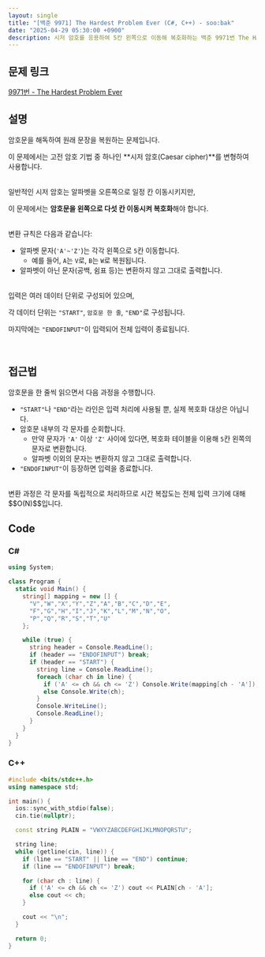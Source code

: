 ```yaml
---
layout: single
title: "[백준 9971] The Hardest Problem Ever (C#, C++) - soo:bak"
date: "2025-04-29 05:30:00 +0900"
description: 시저 암호를 응용하여 5칸 왼쪽으로 이동해 복호화하는 백준 9971번 The Hardest Problem Ever 문제의 C# 및 C++ 풀이 및 해설
---
```


## 문제 링크
[9971번 - The Hardest Problem Ever](https://www.acmicpc.net/problem/9971)

## 설명
암호문을 해독하여 원래 문장을 복원하는 문제입니다.

이 문제에서는 고전 암호 기법 중 하나인 **시저 암호(Caesar cipher)**를 변형하여 사용합니다.

<br>
일반적인 시저 암호는 알파벳을 오른쪽으로 일정 칸 이동시키지만,

이 문제에서는 **암호문을 왼쪽으로 다섯 칸 이동시켜 복호화**해야 합니다.

<br>
변환 규칙은 다음과 같습니다:

- 알파벳 문자(`'A'~'Z'`)는 각각 왼쪽으로 `5`칸 이동합니다.
  - 예를 들어, `A`는 `V`로, `B`는 `W`로 복원됩니다.
- 알파벳이 아닌 문자(공백, 쉼표 등)는 변환하지 않고 그대로 출력합니다.

<br>
입력은 여러 데이터 단위로 구성되어 있으며,

각 데이터 단위는 `"START"`, `암호문 한 줄`, `"END"`로 구성됩니다.

마지막에는 `"ENDOFINPUT"`이 입력되어 전체 입력이 종료됩니다.

<br>

## 접근법

암호문을 한 줄씩 읽으면서 다음 과정을 수행합니다.

- `"START"`나 `"END"`라는 라인은 입력 처리에 사용될 뿐, 실제 복호화 대상은 아닙니다.
- 암호문 내부의 각 문자를 순회합니다.
  - 만약 문자가 `'A'` 이상 `'Z'` 사이에 있다면, 복호화 테이블을 이용해 `5`칸 왼쪽의 문자로 변환합니다.
  - 알파벳 이외의 문자는 변환하지 않고 그대로 출력합니다.
- `"ENDOFINPUT"`이 등장하면 입력을 종료합니다.

<br>
변환 과정은 각 문자를 독립적으로 처리하므로 시간 복잡도는 전체 입력 크기에 대해 $$O(N)$$입니다.

<br>

## Code

### C#

```csharp
using System;

class Program {
  static void Main() {
    string[] mapping = new [] {
      "V","W","X","Y","Z","A","B","C","D","E",
      "F","G","H","I","J","K","L","M","N","O",
      "P","Q","R","S","T","U"
    };

    while (true) {
      string header = Console.ReadLine();
      if (header == "ENDOFINPUT") break;
      if (header == "START") {
        string line = Console.ReadLine();
        foreach (char ch in line) {
          if ('A' <= ch && ch <= 'Z') Console.Write(mapping[ch - 'A']);
          else Console.Write(ch);
        }
        Console.WriteLine();
        Console.ReadLine();
      }
    }
  }
}
```

### C++

```cpp
#include <bits/stdc++.h>
using namespace std;

int main() {
  ios::sync_with_stdio(false);
  cin.tie(nullptr);

  const string PLAIN = "VWXYZABCDEFGHIJKLMNOPQRSTU";

  string line;
  while (getline(cin, line)) {
    if (line == "START" || line == "END") continue;
    if (line == "ENDOFINPUT") break;

    for (char ch : line) {
      if ('A' <= ch && ch <= 'Z') cout << PLAIN[ch - 'A'];
      else cout << ch;
    }

    cout << "\n";
  }

  return 0;
}
```
